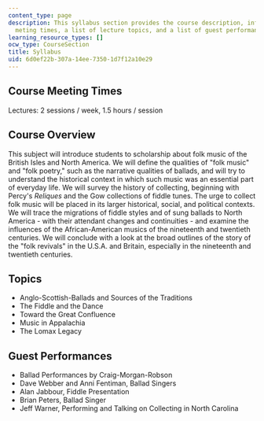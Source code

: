 ```yaml
---
content_type: page
description: This syllabus section provides the course description, information on
  meting times, a list of lecture topics, and a list of guest performances.
learning_resource_types: []
ocw_type: CourseSection
title: Syllabus
uid: 6d0ef22b-307a-14ee-7350-1d7f12a10e29
---
```


Course Meeting Times
--------------------

Lectures: 2 sessions / week, 1.5 hours / session

Course Overview
---------------

This subject will introduce students to scholarship about folk music of the British Isles and North America. We will define the qualities of "folk music" and "folk poetry," such as the narrative qualities of ballads, and will try to understand the historical context in which such music was an essential part of everyday life. We will survey the history of collecting, beginning with Percy's _Reliques_ and the Gow collections of fiddle tunes. The urge to collect folk music will be placed in its larger historical, social, and political contexts. We will trace the migrations of fiddle styles and of sung ballads to North America - with their attendant changes and continuities - and examine the influences of the African-American musics of the nineteenth and twentieth centuries. We will conclude with a look at the broad outlines of the story of the "folk revivals" in the U.S.A. and Britain, especially in the nineteenth and twentieth centuries.

Topics
------

*   Anglo-Scottish-Ballads and Sources of the Traditions
*   The Fiddle and the Dance
*   Toward the Great Confluence
*   Music in Appalachia
*   The Lomax Legacy

Guest Performances
------------------

*   Ballad Performances by Craig-Morgan-Robson
*   Dave Webber and Anni Fentiman, Ballad Singers
*   Alan Jabbour, Fiddle Presentation
*   Brian Peters, Ballad Singer
*   Jeff Warner, Performing and Talking on Collecting in North Carolina